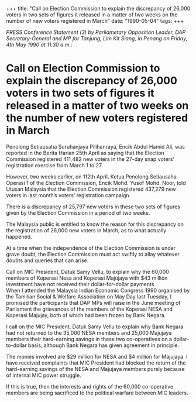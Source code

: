 +++ 
title: "Call on Election Commission to explain the discrepancy of 26,000 voters in two sets of figures it released in a matter of two weeks on the number of new voters registered in March"
date: "1990-05-04"
tags:
+++

_PRESS Conference Statement (3) by Parliametary Opposition Leader, DAP Secretary-General and MP for Tanjung, Lim Kit Siang, in Penang on Friday, 4th May 1990 at 11.30 a.m.:_

# Call on Election Commission to explain the discrepancy of 26,000 voters in two sets of figures it released in a matter of two weeks on the number of new voters registered in March

Penolong Setiausaha Suruhanjaya Pilihanraya, Encik Abdul Hamid Ali, was reported in the Berita Harian 25th April as saying that the Election Commission registered 411,482 new voters in the 27-day snap voters’ registration exercise from March 1 to 27.</u>

However, two weeks earlier, on 112th April, Ketua Penolong Setiausaha Operasi 1 of the Election Commission, Encik Mohd. Yusof Mohd. Noor, told Utusan Malaysia that the Election Commission registered 437,279 new voters in last month’s voters’ registration campaign.

There is a discrepancy of 25,797 new voters in these two sets of figures given by the Election Commission in a period of two weeks.

The Malaysia public is entitled to know the reason for this discrepancy on the registration of 26,000 new voters in March, as to what actually happened.

At a time when the independence of the Election Commission is under grave doubt, the Election Commission must act swiftly to allay whatever doubts and queries that can arise.

Call on MIC President, Datuk Samy Vellu, to explain why the 60,000 members of Koperasi Nesa and Koperasi Majujaya with $43 million investment have not received their dollar-for-dollar payments										
When I attended the Malaysia Indian Economic Congress 1990 organised by the Tamilian Social & Welfare Association on May Day last Tuesday, I promised the participants that DAP MPs will raise in the June meeting of Parliament the grievances of the members of the Koperasi NESA and Koperasi Majujay, both of which had been frozen by Bank Negara.

I call on the MIC President, Datuk Samy Vellu to explain why Bank Negara had not returned to the 35,000 NESA members and 25,000 Majujaya members their hard-earning savings in these two co-operatives on a dollar-to-dollar basis, although Bank Negara has given agreement in principle.

The monies involved are $29 million for NESA and $4 million for Majujaya. I have received complaints that MIC President had blocked the return of the hard-earning savings of the NESA and Majujaya members purely because of internal MIC power struggle.

If this is true, then the interests and rights of the 60,000 co-operative members are being sacrificed to the political warfare between MIC leaders.
 
